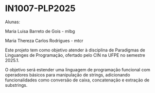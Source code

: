 # IN1007-PLP2025
Alunas:

Maria Luisa Barreto de Gois - mlbg

Maria Thereza Carlos Rodrigues - mtcr


Este projeto tem como objetivo atender à disciplina de Paradigmas de Linguanges de Programação, ofertado pelo CIN na UFPE no semestre 2025.1.

O objetivo será estender uma linguagem de programação funcional com operadores básicos para manipulação de strings, adicionando funcionalidades como conversão de caixa, concatenação e extração de substrings.
